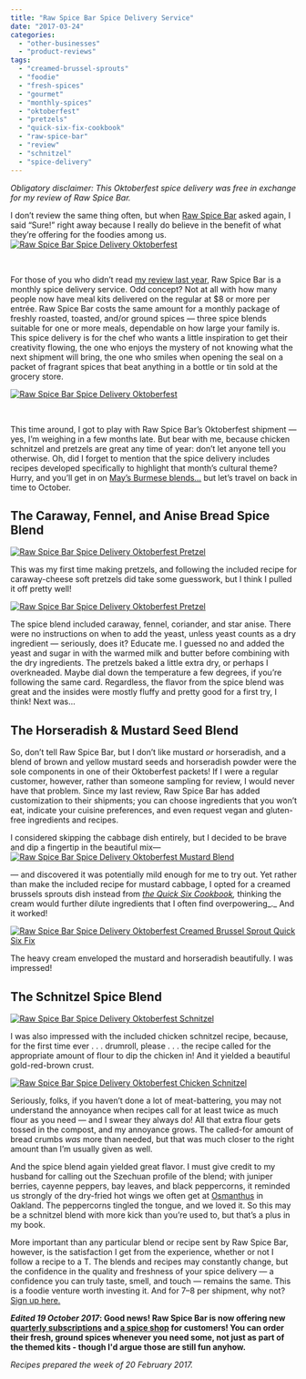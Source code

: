```yaml
---
title: "Raw Spice Bar Spice Delivery Service"
date: "2017-03-24"
categories:
  - "other-businesses"
  - "product-reviews"
tags:
  - "creamed-brussel-sprouts"
  - "foodie"
  - "fresh-spices"
  - "gourmet"
  - "monthly-spices"
  - "oktoberfest"
  - "pretzels"
  - "quick-six-fix-cookbook"
  - "raw-spice-bar"
  - "review"
  - "schnitzel"
  - "spice-delivery"
---
```


_Obligatory disclaimer: This Oktoberfest spice delivery was free in exchange for my review of Raw Spice Bar._

I don’t review the same thing often, but when [Raw Spice Bar](https://rawspicebar.com/) asked again, I said “Sure!” right away because I really do believe in the benefit of what they’re offering for the foodies among us.[![Raw Spice Bar Spice Delivery Oktoberfest](http://s3.amazonaws.com/thegourmez-wpmedia/2017/03/RSB-Oktoberfest-02-500x334.jpg)](http://s3.amazonaws.com/thegourmez-wpmedia/2017/03/RSB-Oktoberfest-02.jpg)

 

For those of you who didn’t read [my review last year](https://thegourmez.com/blog/2015-12-18-foodie-gift-idea-raw-spice-bar-subscription/), Raw Spice Bar is a monthly spice delivery service. Odd concept? Not at all with how many people now have meal kits delivered on the regular at $8 or more per entrée. Raw Spice Bar costs the same amount for a monthly package of freshly roasted, toasted, and/or ground spices — three spice blends suitable for one or more meals, dependable on how large your family is. This spice delivery is for the chef who wants a little inspiration to get their creativity flowing, the one who enjoys the mystery of not knowing what the next shipment will bring, the one who smiles when opening the seal on a packet of fragrant spices that beat anything in a bottle or tin sold at the grocery store.

[![Raw Spice Bar Spice Delivery Oktoberfest](http://s3.amazonaws.com/thegourmez-wpmedia/2017/03/RSB-Oktoberfest-04-500x380.jpg)](http://s3.amazonaws.com/thegourmez-wpmedia/2017/03/RSB-Oktoberfest-04.jpg)

 

This time around, I got to play with Raw Spice Bar’s Oktoberfest shipment — yes, I’m weighing in a few months late. But bear with me, because chicken schnitzel and pretzels are great any time of year: don’t let anyone tell you otherwise. Oh, did I forget to mention that the spice delivery includes recipes developed specifically to highlight that month’s cultural theme? Hurry, and you’ll get in on [May’s Burmese blends…](https://rawspicebar.com/blog/the-burmese-flavor-kit) but let’s travel on back in time to October.

## The Caraway, Fennel, and Anise Bread Spice Blend

[![Raw Spice Bar Spice Delivery Oktoberfest Pretzel](http://s3.amazonaws.com/thegourmez-wpmedia/2017/03/RSB-Oktoberfest-06-500x334.jpg)](http://s3.amazonaws.com/thegourmez-wpmedia/2017/03/RSB-Oktoberfest-06.jpg)

This was my first time making pretzels, and following the included recipe for caraway-cheese soft pretzels did take some guesswork, but I think I pulled it off pretty well!

[![Raw Spice Bar Spice Delivery Oktoberfest Pretzel](http://s3.amazonaws.com/thegourmez-wpmedia/2017/03/RSB-Oktoberfest-11-500x334.jpg)](http://s3.amazonaws.com/thegourmez-wpmedia/2017/03/RSB-Oktoberfest-11.jpg)

The spice blend included caraway, fennel, coriander, and star anise. There were no instructions on when to add the yeast, unless yeast counts as a dry ingredient — seriously, does it? Educate me. I guessed no and added the yeast and sugar in with the warmed milk and butter before combining with the dry ingredients. The pretzels baked a little extra dry, or perhaps I overkneaded. Maybe dial down the temperature a few degrees, if you’re following the same card. Regardless, the flavor from the spice blend was great and the insides were mostly fluffy and pretty good for a first try, I think! Next was…

## The Horseradish & Mustard Seed Blend

So, don’t tell Raw Spice Bar, but I don’t like mustard _or_ horseradish, and a blend of brown and yellow mustard seeds and horseradish powder were the sole components in one of their Oktoberfest packets! If I were a regular customer, however, rather than someone sampling for review, I would never have that problem. Since my last review, Raw Spice Bar has added customization to their shipments; you can choose ingredients that you won’t eat, indicate your cuisine preferences, and even request vegan and gluten-free ingredients and recipes.

I considered skipping the cabbage dish entirely, but I decided to be brave and dip a fingertip in the beautiful mix— [![Raw Spice Bar Spice Delivery Oktoberfest Mustard Blend](http://s3.amazonaws.com/thegourmez-wpmedia/2017/03/RSB-Oktoberfest-07-500x334.jpg)](http://s3.amazonaws.com/thegourmez-wpmedia/2017/03/RSB-Oktoberfest-07.jpg)

— and discovered it was potentially mild enough for me to try out. Yet rather than make the included recipe for mustard cabbage, I opted for a creamed brussels sprouts dish instead from _[the Quick Six Cookbook](https://thegourmez.com/blog/2016-06-09-the-quick-six-fix-cookbook-review/),_ thinking the cream would further dilute ingredients that I often find overpowering_._ And it worked!

[![Raw Spice Bar Spice Delivery Oktoberfest Creamed Brussel Sprout Quick Six Fix](http://s3.amazonaws.com/thegourmez-wpmedia/2017/03/RSB-Oktoberfest-09-500x334.jpg)](http://s3.amazonaws.com/thegourmez-wpmedia/2017/03/RSB-Oktoberfest-09.jpg)

The heavy cream enveloped the mustard and horseradish beautifully. I was impressed!

## The Schnitzel Spice Blend

[![Raw Spice Bar Spice Delivery Oktoberfest Schnitzel](http://s3.amazonaws.com/thegourmez-wpmedia/2017/03/RSB-Oktoberfest-05-500x334.jpg)](http://s3.amazonaws.com/thegourmez-wpmedia/2017/03/RSB-Oktoberfest-05.jpg)

I was also impressed with the included chicken schnitzel recipe, because, for the first time ever . . . drumroll, please . . . the recipe called for the appropriate amount of flour to dip the chicken in! And it yielded a beautiful gold-red-brown crust.

[![Raw Spice Bar Spice Delivery Oktoberfest Chicken Schnitzel](http://s3.amazonaws.com/thegourmez-wpmedia/2017/03/RSB-Oktoberfest-08-500x334.jpg)](http://s3.amazonaws.com/thegourmez-wpmedia/2017/03/RSB-Oktoberfest-08.jpg)

Seriously, folks, if you haven’t done a lot of meat-battering, you may not understand the annoyance when recipes call for at least twice as much flour as you need — and I swear they always do! All that extra flour gets tossed in the compost, and my annoyance grows. The called-for amount of bread crumbs _was_ more than needed, but that was much closer to the right amount than I’m usually given as well.

And the spice blend again yielded great flavor. I must give credit to my husband for calling out the Szechuan profile of the blend; with juniper berries, cayenne peppers, bay leaves, and black peppercorns, it reminded us strongly of the dry-fried hot wings we often get at [Osmanthus](http://www.osmanthusrestaurant.com/) in Oakland. The peppercorns tingled the tongue, and we loved it. So this may be a schnitzel blend with more kick than you’re used to, but that’s a plus in my book.

More important than any particular blend or recipe sent by Raw Spice Bar, however, is the satisfaction I get from the experience, whether or not I follow a recipe to a T. The blends and recipes may constantly change, but the confidence in the quality and freshness of your spice delivery — a confidence you can truly taste, smell, and touch — remains the same. This is a foodie venture worth investing it. And for $7–$8 per shipment, why not? [Sign up here.](https://rawspicebar.com/product/subscription-spice-box/)

**_Edited 19 October 2017_: Good news! Raw Spice Bar is now offering new [quarterly subscriptions](https://rawspicebar.com/collections/spice-subscription-sets-quarterly) and [a spice shop](https://rawspicebar.com/collections/spices) for customers! You can order their fresh, ground spices whenever you need some, not just as part of the themed kits - though I'd argue those are still fun anyhow.**

_Recipes prepared the week of 20 February 2017._
